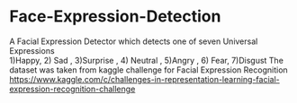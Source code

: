 # Face-Expression-Detection
A Facial Expression Detector which detects one of seven Universal Expressions<br>
1)Happy, 2) Sad , 3)Surprise , 4) Neutral , 5)Angry , 6) Fear, 7)Disgust
The dataset was taken from kaggle challenge for Facial Expression Recognition https://www.kaggle.com/c/challenges-in-representation-learning-facial-expression-recognition-challenge
